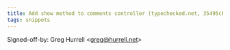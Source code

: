 ```yaml
---
title: Add show method to comments controller (typechecked.net, 35495cb)
tags: snippets
---
```


Signed-off-by: Greg Hurrell &lt;greg@hurrell.net&gt;
